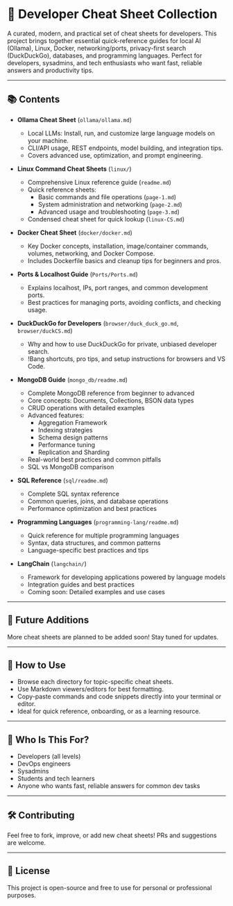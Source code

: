 # 📝 Developer Cheat Sheet Collection

A curated, modern, and practical set of cheat sheets for developers. This project brings together essential quick-reference guides for local AI (Ollama), Linux, Docker, networking/ports, privacy-first search (DuckDuckGo), databases, and programming languages. Perfect for developers, sysadmins, and tech enthusiasts who want fast, reliable answers and productivity tips.

---

## 📚 Contents

- **Ollama Cheat Sheet** (`ollama/ollama.md`)

  - Local LLMs: Install, run, and customize large language models on your machine.
  - CLI/API usage, REST endpoints, model building, and integration tips.
  - Covers advanced use, optimization, and prompt engineering.

- **Linux Command Cheat Sheets** (`linux/`)

  - Comprehensive Linux reference guide (`readme.md`)
  - Quick reference sheets:
    - Basic commands and file operations (`page-1.md`)
    - System administration and networking (`page-2.md`)
    - Advanced usage and troubleshooting (`page-3.md`)
  - Condensed cheat sheet for quick lookup (`linux-CS.md`)

- **Docker Cheat Sheet** (`docker/docker.md`)

  - Key Docker concepts, installation, image/container commands, volumes, networking, and Docker Compose.
  - Includes Dockerfile basics and cleanup tips for beginners and pros.

- **Ports & Localhost Guide** (`Ports/Ports.md`)

  - Explains localhost, IPs, port ranges, and common development ports.
  - Best practices for managing ports, avoiding conflicts, and checking usage.

- **DuckDuckGo for Developers** (`browser/duck_duck_go.md`, `browser/duckCS.md`)

  - Why and how to use DuckDuckGo for private, unbiased developer search.
  - !Bang shortcuts, pro tips, and setup instructions for browsers and VS Code.

- **MongoDB Guide** (`mongo_db/readme.md`)

  - Complete MongoDB reference from beginner to advanced
  - Core concepts: Documents, Collections, BSON data types
  - CRUD operations with detailed examples
  - Advanced features:
    - Aggregation Framework
    - Indexing strategies
    - Schema design patterns
    - Performance tuning
    - Replication and Sharding
  - Real-world best practices and common pitfalls
  - SQL vs MongoDB comparison

- **SQL Reference** (`sql/readme.md`)

  - Complete SQL syntax reference
  - Common queries, joins, and database operations
  - Performance optimization and best practices

- **Programming Languages** (`programming-lang/readme.md`)

  - Quick reference for multiple programming languages
  - Syntax, data structures, and common patterns
  - Language-specific best practices and tips

- **LangChain** (`langchain/`)
  - Framework for developing applications powered by language models
  - Integration guides and best practices
  - Coming soon: Detailed examples and use cases

---

## 🔮 Future Additions

More cheat sheets are planned to be added soon! Stay tuned for updates.

---

## 🚀 How to Use

- Browse each directory for topic-specific cheat sheets.
- Use Markdown viewers/editors for best formatting.
- Copy-paste commands and code snippets directly into your terminal or editor.
- Ideal for quick reference, onboarding, or as a learning resource.

---

## 👤 Who Is This For?

- Developers (all levels)
- DevOps engineers
- Sysadmins
- Students and tech learners
- Anyone who wants fast, reliable answers for common dev tasks

---

## 🛠️ Contributing

Feel free to fork, improve, or add new cheat sheets! PRs and suggestions are welcome.

---

## 📄 License

This project is open-source and free to use for personal or professional purposes.
